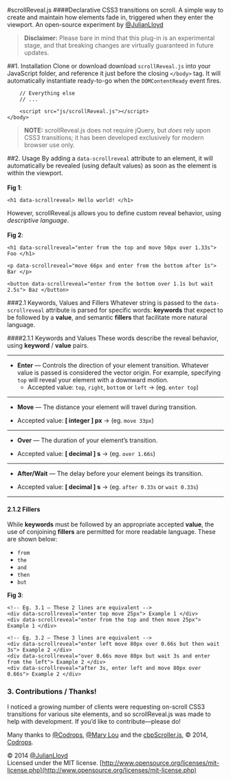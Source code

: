 #scrollReveal.js
####Declarative CSS3 transitions on scroll.
A simple way to create and maintain how elements fade in, triggered when they enter the viewport. An open-source experiment by [@JulianLloyd](https://twitter.com/julianlloyd)

> **Disclaimer:** Please bare in mind that this plug-in is an experimental stage, and that breaking changes are virtually guaranteed in future updates.

##1. Installation
Clone or download download `scrollReveal.js` into your JavaScript folder, and reference it just before the closing `</body>` tag. It will automatically instantiate ready-to-go when the `DOMContentReady` event fires.


```
    // Everything else
    // ...

    <script src="js/scrollReveal.js"></script>
</body>
```

>**NOTE:** scrollReveal.js does not require jQuery, but *does* rely upon CSS3 transitions; it has been developed exclusively for modern browser use only.


##2. Usage
By adding a `data-scrollreveal` attribute to an element, it will automatically be revealed (using default values) as soon as the element is within the viewport.<br><br> **Fig 1**:

```
<h1 data-scrollreveal> Hello world! </h1>
```
However, scrollReveal.js allows you to define custom reveal behavior, using *descriptive language*. <br><br>**Fig 2**:
```
<h1 data-scrollreveal="enter from the top and move 50px over 1.33s"> Foo </h1>

<p data-scrollreveal="move 66px and enter from the bottom after 1s"> Bar </p>

<button data-scrollreveal="enter from the bottom over 1.1s but wait 2.5s"> Baz </button>
```



###2.1 Keywords, Values and Fillers
Whatever string is passed to the `data-scrollreveal` attribute is parsed for specific words: **keywords** that expect to be followed by a **value**, and semantic **fillers** that facilitate more natural language.

####2.1.1 Keywords and Values
These words describe the reveal behavior, using **keyword** / **value** pairs.

---

- **Enter** — Controls the direction of your element transition. Whatever value is passed is considered the vector origin. For example, specifying `top` will reveal your element with a downward motion.
  * Accepted value: `top`, `right`, `bottom` or `left` → (eg. `enter top`)

---

- **Move** — The distance your element will travel during transition.
 * Accepted value: **[ integer ] px** → (eg. `move 33px`)

---

- **Over** — The duration of your element’s transition.
 * Accepted value: **[ decimal ] s** → (eg. `over 1.66s`)

---

- **After/Wait** — The delay before your element beings its transition.
 * Accepted value: **[ decimal ] s** → (eg. `after 0.33s` or `wait 0.33s`)

---

#### 2.1.2 Fillers
While **keywords** must be followed by an appropriate accepted **value**, the use of conjoining **fillers** are permitted for more readable language. These are shown below:

- `from`
- `the`
- `and`
- `then`
- `but`

**Fig 3**:
```
<!-- Eg. 3.1 — These 2 lines are equivalent -->
<div data-scrollreveal="enter top move 25px"> Example 1 </div>
<div data-scrollreveal="enter from the top and then move 25px"> Example 1 </div>

<!-- Eg. 3.2 — These 3 lines are equivalent -->
<div data-scrollreveal="enter left move 80px over 0.66s but then wait 3s"> Example 2 </div>
<div data-scrollreveal="over 0.66s move 80px but wait 3s and enter from the left"> Example 2 </div>
<div data-scrollreveal="after 3s, enter left and move 80px over 0.66s"> Example 2 </div>
```

### 3. Contributions / Thanks!
I noticed a growing number of clients were requesting on-scroll CSS3 transitions for various site elements, and so scrollReveal.js was made to help with development. If you’d like to contribute—please do!

Many thanks to [@Codrops](https://twitter.com/codrops), [@Mary Lou](https://twitter.com/crnacura) and the [cbpScroller.js](http://tympanus.net/codrops/2013/07/18/on-scroll-effect-layout/), © 2014, [Codrops](http://tympanus.net/codrops/).

© 2014 [@JulianLloyd](https://twitter.com/julianlloyd)<br>
Licensed under the MIT license.
[http://www.opensource.org/licenses/mit-license.php](http://www.opensource.org/licenses/mit-license.php)
